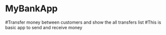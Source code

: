 # MyBankApp
#Transfer money between customers and show the all transfers list
#This is basic app to send and receive money
